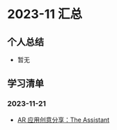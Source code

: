 # 2023-11 汇总
## 个人总结
* 暂无

## 学习清单
### 2023-11-21
* [AR 应用创意分享：The Assistant](./2023-11-21/AR%20应用创意分享：The%20Assistant.md)
